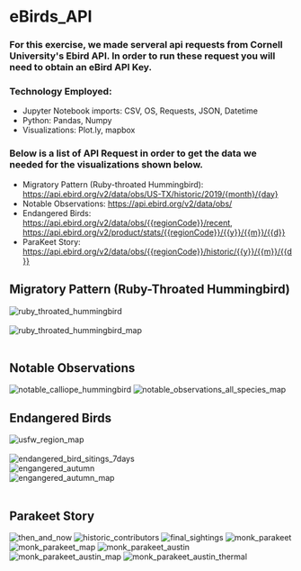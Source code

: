 # eBirds_API

### For this exercise, we made serveral api requests from Cornell University's Ebird API. In order to run these request you will need to obtain an eBird API Key.

### Technology Employed: 
* Jupyter Notebook imports: CSV, OS, Requests, JSON, Datetime
* Python: Pandas, Numpy
* Visualizations: Plot.ly, mapbox

### Below is a list of API Request in order to get the data we needed for the visualizations shown below.
* Migratory Pattern (Ruby-throated Hummingbird): https://api.ebird.org/v2/data/obs/US-TX/historic/2019/{month}/{day}
* Notable Observations: https://api.ebird.org/v2/data/obs/
* Endangered Birds: https://api.ebird.org/v2/data/obs/{{regionCode}}/recent, https://api.ebird.org/v2/product/stats/{{regionCode}}/{{y}}/{{m}}/{{d}}
* ParaKeet Story: https://api.ebird.org/v2/data/obs/{{regionCode}}/historic/{{y}}/{{m}}/{{d}}

## Migratory Pattern (Ruby-Throated Hummingbird)
![ruby_throated_hummingbird](images/ruby_throated_hummingbird.png)
<br>
<br>
![ruby_throated_hummingbird_map](images/ruby_throated_hummingbird_map.png)
<br>
<br>
## Notable Observations
![notable_calliope_hummingbird](images/notable_calliope_hummingbird.png)
![notable_observations_all_species_map](images/notable_observations_all_species_map.png)
## Endangered Birds
![usfw_region_map](images/usfw_region_map.png)
<br>
<br>
![endangered_bird_sitings_7days](images/endangered_bird_sitings_7days.png)
<br>
![engangered_autumn](images/engangered_autumn.png)
<br>
![engangered_autumn_map](images/engangered_autumn_map.png)
<br>
<br>
## Parakeet Story
![then_and_now](images/then_and_now.png)
![historic_contributors](images/historic_contributors.png)
![final_sightings](images/final_sightings.png)
![monk_parakeet](images/monk_parakeet.png)
![monk_parakeet_map](images/monk_parakeet_map.png)
![monk_parakeet_austin](images/monk_parakeet_austin.png)
![monk_parakeet_austin_map](images/monk_parakeet_austin_map.png)
![monk_parakeet_austin_thermal](images/monk_parakeet_austin_thermal.png)


